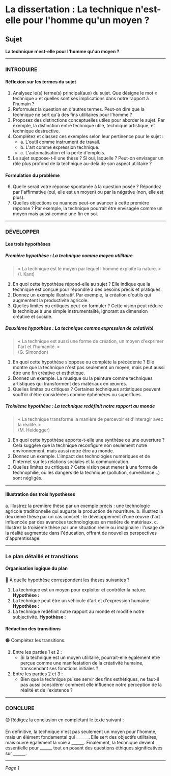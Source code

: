 # La dissertation : La technique n'est-elle pour l'homme qu'un moyen ?

## Sujet
**La technique n'est-elle pour l'homme qu'un moyen ?**

---

### INTRODUIRE

#### Réflexion sur les termes du sujet

1. Analysez le(s) terme(s) principal(aux) du sujet. Que désigne le mot « technique » et quelles sont ses implications dans notre rapport à l'humain ?
2. Reformulez la question en d'autres termes. Peut-on dire que la technique ne sert qu'à des fins utilitaires pour l'homme ?
3. Proposez des distinctions conceptuelles utiles pour aborder le sujet. Par exemple, la distinction entre technique utile, technique artistique, et technique destructive.
4. Complétez et classez ces exemples selon leur pertinence pour le sujet :
   - a. L'outil comme instrument de travail.
   - b. L'art comme expression technique.
   - c. L'automatisation et la perte d'emplois.
5. Le sujet suppose-t-il une thèse ? Si oui, laquelle ? Peut-on envisager un rôle plus profond de la technique au-delà de son aspect utilitaire ?

#### Formulation du problème

6. Quelle serait votre réponse spontanée à la question posée ? Répondez par l'affirmative (oui, elle est un moyen) ou par la négative (non, elle est plus).
7. Quelles objections ou nuances peut-on avancer à cette première réponse ? Par exemple, la technique pourrait être envisagée comme un moyen mais aussi comme une fin en soi.

---

### DÉVELOPPER

#### Les trois hypothèses

##### Première hypothèse : La technique comme moyen utilitaire

> « La technique est le moyen par lequel l'homme exploite la nature. »  
> (I. Kant)

1. En quoi cette hypothèse répond-elle au sujet ? Elle indique que la technique est conçue pour répondre à des besoins précis et pratiques.
2. Donnez un exemple illustratif. Par exemple, la création d'outils qui augmentent la productivité agricole.
3. Quelles limites ou critiques peut-on formuler ? Cette vision peut réduire la technique à une simple instrumentalité, ignorant sa dimension créative et sociale.

##### Deuxième hypothèse : La technique comme expression de créativité

> « La technique est aussi une forme de création, un moyen d'exprimer l'art et l'humanité. »  
> (G. Simondon)

1. En quoi cette hypothèse s'oppose ou complète la précédente ? Elle montre que la technique n'est pas seulement un moyen, mais peut aussi être une fin créative et esthétique.
2. Donnez un exemple. La musique ou la peinture comme techniques artistiques qui transforment des matériaux en œuvres.
3. Quelles limites ou critiques ? Certaines techniques artistiques peuvent souffrir d'être considérées comme éphémères ou superflues.

##### Troisième hypothèse : La technique redéfinit notre rapport au monde

> « La technique transforme la manière de percevoir et d'interagir avec la réalité. »  
> (M. Heidegger)

1. En quoi cette hypothèse apporte-t-elle une synthèse ou une ouverture ? Cela suggère que la technique reconfigure non seulement notre environnement, mais aussi notre être au monde.
2. Donnez un exemple. L'impact des technologies numériques et de l'Internet sur les relations sociales et la communication.
3. Quelles limites ou critiques ? Cette vision peut mener à une forme de technophilie, où les dangers de la technique (pollution, surveillance…) sont négligés.

---

#### Illustration des trois hypothèses

a. Illustrez la première thèse par un exemple précis : une technologie agricole traditionnelle qui auguste la production de nourriture.
b. Illustrez la deuxième thèse par un cas concret : le développement d'une œuvre d'art influencée par des avancées technologiques en matière de matériaux.
c. Illustrez la troisième thèse par une situation réelle ou imaginaire : l'usage de la réalité augmentée dans l'éducation, offrant de nouvelles perspectives d'apprentissage.

---

### Le plan détaillé et transitions

#### Organisation logique du plan

🔴 À quelle hypothèse correspondent les thèses suivantes ?

1. La technique est un moyen pour exploiter et contrôler la nature. **Hypothèse :**
2. La technique peut être un véhicule d'art et d'expression humaine. **Hypothèse :**
3. La technique redéfinit notre rapport au monde et modifie notre subjectivité. **Hypothèse :**

#### Rédaction des transitions

🟠 Complétez les transitions.

1. Entre les parties 1 et 2 :  
   - Si la technique est un moyen utilitaire, pourrait-elle également être perçue comme une manifestation de la créativité humaine, transcendant ses fonctions initiales ?
2. Entre les parties 2 et 3 :  
   - Bien que la technique puisse servir des fins esthétiques, ne faut-il pas aussi considérer comment elle influence notre perception de la réalité et de l'existence ?

---

### CONCLURE

🟡 Rédigez la conclusion en complétant le texte suivant :

En définitive, la technique n'est pas seulement un moyen pour l'homme, mais un élément fondamental qui ______. Elle sert des objectifs utilitaires, mais ouvre également la voie à ______. Finalement, la technique devient essentielle pour ______ tout en posant des questions éthiques significatives sur ______.

--- 

*Page 1*